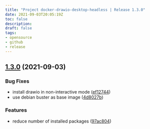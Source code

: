 ```yaml
---
title: "Project docker-drawio-desktop-headless | Release 1.3.0"
date: 2021-09-03T20:05:19Z
toc: false
description: 
draft: false
tags:
- opensource
- github
- release
---
```

## [1.3.0](http://github.com/rlespinasse/docker-drawio-desktop-headless/compare/1.2.0...1.3.0) (2021-09-03)


### Bug Fixes

* install drawio in non-interactive mode ([ef12744](http://github.com/rlespinasse/docker-drawio-desktop-headless/commit/ef1274414cac45c80f6b7384e06c71b1d6621a3a))
* use debian buster as base image ([4d8027b](http://github.com/rlespinasse/docker-drawio-desktop-headless/commit/4d8027b28ce73b31699c8ef7895ad8d034f05647))


### Features

* reduce number of installed packages ([97ac804](http://github.com/rlespinasse/docker-drawio-desktop-headless/commit/97ac8043805f366d0148b8407dd11c1fc51988fc))



